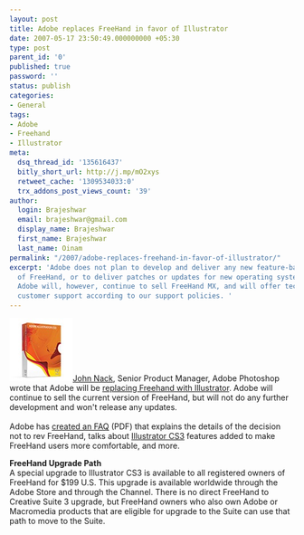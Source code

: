 ```yaml
---
layout: post
title: Adobe replaces FreeHand in favor of Illustrator
date: 2007-05-17 23:50:49.000000000 +05:30
type: post
parent_id: '0'
published: true
password: ''
status: publish
categories:
- General
tags:
- Adobe
- Freehand
- Illustrator
meta:
  dsq_thread_id: '135616437'
  bitly_short_url: http://j.mp/mO2xys
  retweet_cache: '1309534033:0'
  trx_addons_post_views_count: '39'
author:
  login: Brajeshwar
  email: brajeshwar@gmail.com
  display_name: Brajeshwar
  first_name: Brajeshwar
  last_name: Oinam
permalink: "/2007/adobe-replaces-freehand-in-favor-of-illustrator/"
excerpt: 'Adobe does not plan to develop and deliver any new feature-based releases
  of FreeHand, or to deliver patches or updates for new operating systems or hardware.
  Adobe will, however, continue to sell FreeHand MX, and will offer technical and
  customer support according to our support policies. '
---
```

<p><img src="/static/2007/05/adobe-illustrator.jpg" alt="Adobe Illustrator" style="border: 0 none;" /><a href="http://blogs.adobe.com/jnack/">John Nack</a>, Senior Product Manager, Adobe Photoshop wrote that Adobe will be <a href="http://blogs.adobe.com/jnack/2007/05/freehand_no_lon.html">replacing Freehand with Illustrator</a>. Adobe will continue to sell the current version of FreeHand, but will not do any further development and won't release any updates.<br />
<br />
Adobe has <a href="http://www.jnack.com/adobe/illustrator/FreeHand_to_Illustrator_Migration_FAQ.pdf">created an FAQ</a> (PDF) that explains the details of the decision not to rev FreeHand, talks about <a href="http://www.adobe.com/products/illustrator/">Illustrator CS3</a> features added to make FreeHand users more comfortable, and more.</p>
<p><strong>FreeHand Upgrade Path</strong><br />
A special upgrade to Illustrator CS3 is available to all registered owners of FreeHand for $199 U.S. This upgrade is available worldwide through the Adobe Store and through the Channel. There is no direct FreeHand to Creative Suite 3 upgrade, but FreeHand owners who also own Adobe or Macromedia products that are eligible for upgrade to the Suite can use that path to move to the Suite.</p>
